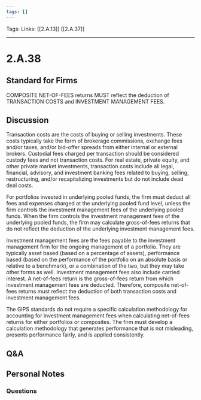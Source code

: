 ```yaml
---
tags: []
---
```

Tags: 
Links: [[2.A.13]] [[2.A.37]]
___
# 2.A.38
## Standard for Firms
COMPOSITE NET-OF-FEES returns MUST reflect the deduction of TRANSACTION COSTS and INVESTMENT MANAGEMENT FEES.
## Discussion
Transaction costs are the costs of buying or selling investments. These costs typically take the form of brokerage commissions, exchange fees and/or taxes, and/or bid-offer spreads from either internal or external brokers. Custodial fees charged per transaction should be considered custody fees and not transaction costs. For real estate, private equity, and other private market investments, transaction costs include all legal, financial, advisory, and investment banking fees related to buying, selling, restructuring, and/or recapitalizing investments but do not include dead deal costs.

For portfolios invested in underlying pooled funds, the firm must deduct all fees and expenses charged at the underlying pooled fund level, unless the firm controls the investment management fees of the underlying pooled funds. When the firm controls the investment management fees of the underlying pooled funds, the firm may calculate gross-of-fees returns that do not reflect the deduction of the underlying investment management fees.

Investment management fees are the fees payable to the investment management firm for the ongoing management of a portfolio. They are typically asset based (based on a percentage of assets), performance based (based on the performance of the portfolio on an absolute basis or relative to a benchmark), or a combination of the two, but they may take other forms as well. Investment management fees also include carried interest. A net-of-fees return is the gross-of-fees return from which investment management fees are deducted. Therefore, composite net-of-fees returns must reflect the deduction of both transaction costs and investment management fees.

The GIPS standards do not require a specific calculation methodology for accounting for investment management fees when calculating net-of-fees returns for either portfolios or composites. The firm must develop a calculation methodology that generates performance that is not misleading, presents performance fairly, and is applied consistently.
## Q&A

## Personal Notes

### Questions